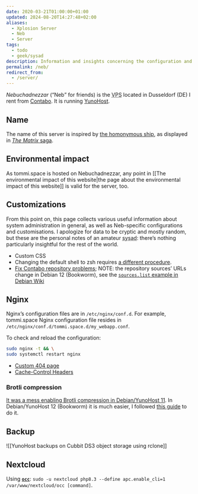 ```yaml
---
date: 2020-03-21T01:00:00+01:00
updated: 2024-08-20T14:27:48+02:00
aliases:
  - Xplosion Server
  - Neb
  - Server
tags:
  - todo
  - geek/sysad
description: Information and insights concerning the configuration and maintenance of Tommi’s server
permalink: /neb/
redirect_from:
  - /server/
---
```

<cite>Nebuchadnezzar</cite> (<q>Neb</q> for friends) is the <abbr title='Virtual Private Server'>VPS</abbr> located in Dusseldorf (DE) I rent from [Contabo](). It is running [YunoHost](https://yunohost.org 'YunoHost').

## Name

The name of this server is inspired by [the homonymous ship](https://en.wikipedia.org/wiki/Nebuchadnezzar_(The_Matrix) 'Nebuchadnezzar on Wikipedia'), as displayed in [<cite>The Matrix</cite> saga](https://en.wikipedia.org/wiki/The_Matrix_(franchise) 'The Matrix (franchise) on Wikipedia').

## Environmental impact

As tommi.space is hosted on Nebuchadnezzar, any point in [[The environmental impact of this website|the page about the environmental impact of this website]] is valid for the server, too.

## Customizations

From this point on, this page collects various useful information about system administration in general, as well as Neb-specific configurations and customisations. I apologize for data to be cryptic and mostly random, but these are the personal notes of an amateur <abbr title='system administrator'>sysad</abbr>: there’s nothing particularly insightful for the rest of the world.

- Custom CSS
- Changing the default shell to zsh requires [a different procedure](https://forum.yunohost.org/t/tuto-comment-installer-oh-my-zsh-how-to-install-oh-my-zsh '[Tuto] Comment installer Oh My Zsh / How to install Oh My Zsh | YunoHost Forum').
- [Fix Contabo repository problems](https://forum.yunohost.org/t/solved-error-500-put-yunohost-api-update-all-repository-problems-in-contabo/29453/2 'Solved - Error 500. "PUT" /yunohost/api/update/all - Repository problems in Contabo? - #2 by leuros88 - Support - YunoHost Forum'); NOTE: the repository sources’ URLs change in Debian 12 (Bookworm), see the [`sources.list` example in Debian Wiki](https://wiki.debian.org/SourcesList#Example_sources.list)

## Nginx

Nginx’s configuration files are in `/etc/nginx/conf.d`. For example, tommi.space Nginx configuration file resides in `/etc/nginx/conf.d/tommi.space.d/my_webapp.conf`.

To check and reload the configuration:

```sh
sudo nginx -t && \
sudo systemctl restart nginx
```

- [Custom 404 page](https://tecmint.com/create-custom-nginx-error-page 'How to Create Custom 404 Error Page in NGINX - Tecmint')
- [Cache-Control Headers](https://howtogeek.com/devops/how-to-configure-cache-control-headers-in-nginx 'How to Configure Cache-Control Headers in NGINX')

### Brotli compression

[It was a mess enabling Brotli compression in Debian/YunoHost 11](https://forum.yunohost.org/t/using-brotli-compression-in-nginx-especially-for-my-webapp/29867 'Using brotli compression in NGINX (especially for my\_webapp) - YunoHost Forum'). In Debian/YunoHost 12 (Bookworm) it is much easier, I followed [this guide](https://camillehdl.dev/nginx-brotli-debian/ 'Use Brotli compression with Nginx on Debian | Camille Hodoul') to do it.

## Backup

![[YunoHost backups on Cubbit DS3 object storage using rclone]]

## Nextcloud

Using [**`occ`**](https://docs.nextcloud.com/server/stable/admin_manual/configuration_server/occ_command.html '“Using the occ command” in Nextcloud Docs'): `sudo -u nextcloud php8.3 --define apc.enable_cli=1 /var/www/nextcloud/occ [command]`.
